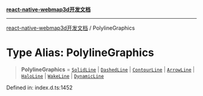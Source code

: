 [**react-native-webmap3d开发文档**](../README.md)

***

[react-native-webmap3d开发文档](../globals.md) / PolylineGraphics

# Type Alias: PolylineGraphics

> **PolylineGraphics** = [`SolidLine`](../interfaces/SolidLine.md) \| [`DashedLine`](../interfaces/DashedLine.md) \| [`ContourLine`](../interfaces/ContourLine.md) \| [`ArrowLine`](../interfaces/ArrowLine.md) \| [`HaloLine`](../interfaces/HaloLine.md) \| [`WakeLine`](../interfaces/WakeLine.md) \| [`DynamicLine`](../interfaces/DynamicLine.md)

Defined in: index.d.ts:1452
